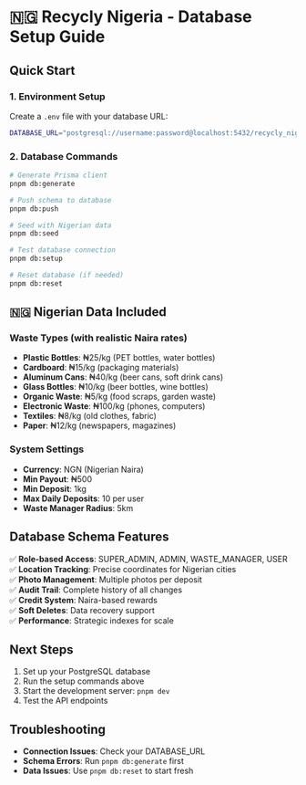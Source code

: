 # 🇳🇬 Recycly Nigeria - Database Setup Guide

## Quick Start

### 1. Environment Setup

Create a `.env` file with your database URL:

```bash
DATABASE_URL="postgresql://username:password@localhost:5432/recycly_nigeria"
```

### 2. Database Commands

```bash
# Generate Prisma client
pnpm db:generate

# Push schema to database
pnpm db:push

# Seed with Nigerian data
pnpm db:seed

# Test database connection
pnpm db:setup

# Reset database (if needed)
pnpm db:reset
```

## 🇳🇬 Nigerian Data Included

### Waste Types (with realistic Naira rates)

- **Plastic Bottles**: ₦25/kg (PET bottles, water bottles)
- **Cardboard**: ₦15/kg (packaging materials)
- **Aluminum Cans**: ₦40/kg (beer cans, soft drink cans)
- **Glass Bottles**: ₦10/kg (beer bottles, wine bottles)
- **Organic Waste**: ₦5/kg (food scraps, garden waste)
- **Electronic Waste**: ₦100/kg (phones, computers)
- **Textiles**: ₦8/kg (old clothes, fabric)
- **Paper**: ₦12/kg (newspapers, magazines)

### System Settings

- **Currency**: NGN (Nigerian Naira)
- **Min Payout**: ₦500
- **Min Deposit**: 1kg
- **Max Daily Deposits**: 10 per user
- **Waste Manager Radius**: 5km

## Database Schema Features

✅ **Role-based Access**: SUPER_ADMIN, ADMIN, WASTE_MANAGER, USER  
✅ **Location Tracking**: Precise coordinates for Nigerian cities  
✅ **Photo Management**: Multiple photos per deposit  
✅ **Audit Trail**: Complete history of all changes  
✅ **Credit System**: Naira-based rewards  
✅ **Soft Deletes**: Data recovery support  
✅ **Performance**: Strategic indexes for scale

## Next Steps

1. Set up your PostgreSQL database
2. Run the setup commands above
3. Start the development server: `pnpm dev`
4. Test the API endpoints

## Troubleshooting

- **Connection Issues**: Check your DATABASE_URL
- **Schema Errors**: Run `pnpm db:generate` first
- **Data Issues**: Use `pnpm db:reset` to start fresh

